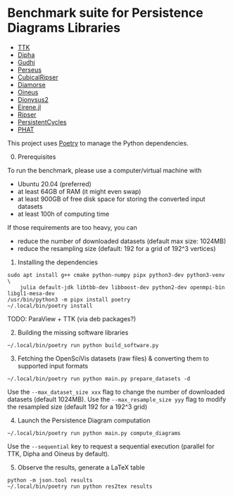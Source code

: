 Benchmark suite for Persistence Diagrams Libraries
==================================================


* [TTK](https://topology-tool-kit.github.io)
* [Dipha](https://github.com/DIPHA/dipha)
* [Gudhi](https://gudhi.inria.fr/)
* [Perseus](https://people.maths.ox.ac.uk/nanda/perseus/index.html)
* [CubicalRipser](https://github.com/CubicalRipser/CubicalRipser_3dim)
* [Diamorse](https://github.com/AppliedMathematicsANU/diamorse)
* [Oineus](https://github.com/grey-narn/oineus)
* [Dionysus2](https://mrzv.org/software/dionysus2)
* [Eirene.jl](https://github.com/Eetion/Eirene.jl)
* [Ripser](https://github.com/Ripser/ripser)
* [PersistentCycles](https://github.com/IuricichF/PersistenceCycles)
* [PHAT](https://bitbucket.org/phat-code/phat)

This project uses [Poetry](https://python-poetry.org/) to manage the
Python dependencies.

0. Prerequisites

To run the benchmark, please use a computer/virtual machine with
* Ubuntu 20.04 (preferred)
* at least 64GB of RAM (it might even swap)
* at least 900GB of free disk space for storing the converted input datasets
* at least 100h of computing time

If those requirements are too heavy, you can
* reduce the number of downloaded datasets (default max size: 1024MB)
* reduce the resampling size (default: 192 for a grid of 192^3 vertices)

1. Installing the dependencies

```
sudo apt install g++ cmake python-numpy pipx python3-dev python3-venv \
    julia default-jdk libtbb-dev libboost-dev python2-dev openmpi-bin libgl1-mesa-dev
/usr/bin/python3 -m pipx install poetry
~/.local/bin/poetry install
```
TODO: ParaView + TTK (via deb packages?)


2. Building the missing software libraries

```
~/.local/bin/poetry run python build_software.py
```

3. Fetching the OpenSciVis datasets (raw files) & converting them to
   supported input formats

```
~/.local/bin/poetry run python main.py prepare_datasets -d
```

Use the `--max_dataset_size xxx` flag to change the number of downloaded
datasets (default 1024MB). Use the `--max_resample_size yyy` flag to
modify the resampled size (default 192 for a 192^3 grid)

4. Launch the Persistence Diagram computation

```
~/.local/bin/poetry run python main.py compute_diagrams
```

Use the `--sequential` key to request a sequential execution (parallel
for TTK, Dipha and Oineus by default).

5. Observe the results, generate a LaTeX table

```
python -m json.tool results
~/.local/bin/poetry run python res2tex results
```
